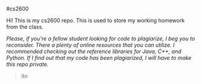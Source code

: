 #cs2600

Hi! This is my cs2600 repo. This is used to store my working homework from the class.

*Please, if you're a fellow student looking for code to plagiarize, I beg you to reconsider. There a plenty of online resources that you can utilize. 
I recommended checking out the reference libraries for Java, C++, and Python. 
If I find out that my code has been plagiarized, I will have to make this repo private.*

> ito

